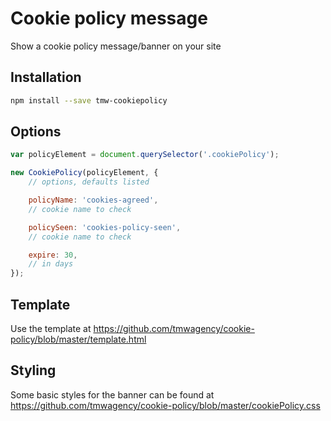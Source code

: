 # Cookie policy message

Show a cookie policy message/banner on your site

## Installation

```sh
npm install --save tmw-cookiepolicy
```

## Options

```js
var policyElement = document.querySelector('.cookiePolicy');

new CookiePolicy(policyElement, {
	// options, defaults listed

	policyName: 'cookies-agreed',
	// cookie name to check

	policySeen: 'cookies-policy-seen',
	// cookie name to check

	expire: 30,
	// in days
});
```

## Template
Use the template at https://github.com/tmwagency/cookie-policy/blob/master/template.html

## Styling
Some basic styles for the banner can be found at https://github.com/tmwagency/cookie-policy/blob/master/cookiePolicy.css